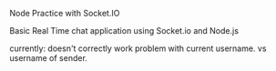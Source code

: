 Node Practice with Socket.IO

Basic Real Time chat application using Socket.io and Node.js


currently: doesn't correctly work problem with current username. vs username of sender.
